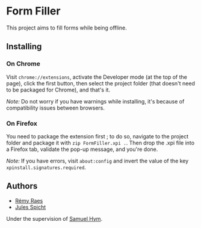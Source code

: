 # Form Filler

This project aims to fill forms while being offline.

## Installing

### On Chrome

Visit `chrome://extensions`, activate the Developer mode (at the top of the page),
click the first button, then select the project folder (that doesn't need to be
packaged for Chrome), and that's it.

*Note:* Do not worry if you have warnings while installing, it's because of
compatibility issues between browsers.

### On Firefox

You need to package the extension first ; to do so, navigate to the project folder
and package it with `zip FormFiller.xpi .`. Then drop the .xpi file into a
Firefox tab, validate the pop-up message, and you're done.

*Note:* If you have errors, visit `about:config` and invert the value of the key
`xpinstall.signatures.required`.

## Authors

* [Rémy Raes](mailto:remy.raes@etudiant.univ-lille1.fr)
* [Jules Spicht](mailto:jules.spicht@€tudiant.univ-lille1.fr)

Under the supervision of [Samuel Hym](mailto:samuel.hym@univ-lille1.fr).
